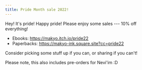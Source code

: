 ```yaml
---
title: Pride Month sale 2022!
---
```


Hey! It's pride! Happy pride! Please enjoy some sales --- 10% off everything!

* Ebooks: <https://makyo.itch.io/pride22>
* Paperbacks: <https://makyo-ink.square.site?cc=pride22>

Consider picking some stuff up if you can, or sharing if you can't!

Please note, this also includes pre-orders for Nevi'im :D
